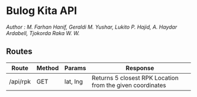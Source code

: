 # Bulog Kita API

*Author : M. Farhan Hanif, Geraldi M. Yushar, Lukito P. Hajid, A. Haydar Ardabell, Tjokorda Raka W. W.*

## Routes

| Route    | Method | Params   | Response                                                  |
|----------|--------|----------|-----------------------------------------------------------|
| /api/rpk | GET    | lat, lng | Returns 5 closest RPK Location from the given coordinates |
